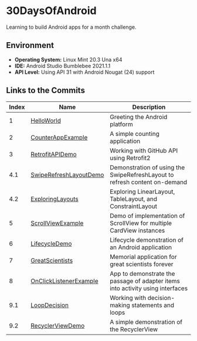 # 30DaysOfAndroid

Learning to build Android apps for a month challenge.

## Environment

  - **Operating System:** Linux Mint 20.3 Una x64
  - **IDE:** Android Studio Bumblebee 2021.1.1
  - **API Level:** Using API 31 with Android Nougat (24) support

## Links to the Commits

| Index | Name                         | Description                                                                   |
|-------|------------------------------|-------------------------------------------------------------------------------|
| 1     | [HelloWorld][1]              | Greeting the Android platform                                                 |
| 2     | [CounterAppExample][2]       | A simple counting application                                                 |
| 3     | [RetrofitAPIDemo][3]         | Working with GitHub API using Retrofit2                                       |
| 4.1   | [SwipeRefreshLayoutDemo][4a] | Demonstration of using the SwipeRefreshLayout to refresh content on-demand    |
| 4.2   | [ExploringLayouts][4b]       | Exploring LinearLayout, TableLayout, and ConstraintLayout                     |
| 5     | [ScrollViewExample][5]       | Demo of implementation of ScrollView for multiple CardView instances          |
| 6     | [LifecycleDemo][6]           | Lifecycle demonstration of an Android application                             |
| 7     | [GreatScientists][7]         | Memorial application for great scientists forever                             |
| 8     | [OnClickListenerExample][8]  | App to demonstrate the passage of adapter items into activity using interfaces|
| 9.1   | [LoopDecision][9a]           | Working with decision-making statements and loops                             |
| 9.2   | [RecyclerViewDemo][9b]       | A simple demonstration of the RecyclerView                                    |



[1]: https://github.com/rohanbari/HelloWorld
[2]: https://github.com/rohanbari/CounterAppExample
[3]: https://github.com/rohanbari/RetrofitAPIDemo
[4a]: https://github.com/rohanbari/SwipeRefreshLayoutDemo
[4b]: https://github.com/rohanbari/ExploringLayouts
[5]: https://github.com/rohanbari/ScrollViewExample
[6]: https://github.com/rohanbari/LifecycleDemo
[7]: https://github.com/rohanbari/GreatScientists
[8]: https://github.com/rohanbari/OnClickListenerExample
[9a]: https://github.com/rohanbari/LoopDecision
[9b]: https://github.com/rohanbari/RecyclerViewDemo
